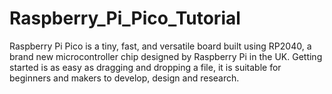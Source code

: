 # Raspberry_Pi_Pico_Tutorial
Raspberry Pi Pico is a tiny, fast, and versatile board built using RP2040, a brand new microcontroller chip designed by Raspberry Pi in the UK. Getting started is as easy as dragging and dropping a file, it is suitable for beginners and makers to develop, design and research.
